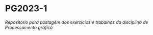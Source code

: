 # PG2023-1
###### Repositório para postagem dos exercícios e trabalhos da disciplina de Processamento gráfico